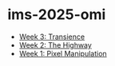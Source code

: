 # ims-2025-omi

- [Week 3: Transience](https://omibahuguna.github.io/ims-2025-omi/Transience/)
- [Week 2: The Highway](https://omibahuguna.github.io/ims-2025-omi/The%20Highway/)
- [Week 1: Pixel Manipulation](https://editor.p5js.org/omi99/sketches/dkNqmOWwE)